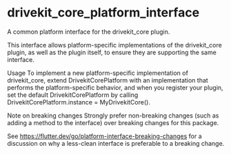 # drivekit_core_platform_interface

A common platform interface for the drivekit_core plugin.

This interface allows platform-specific implementations of the drivekit_core plugin, as well as the plugin itself, to ensure they are supporting the same interface.

Usage
To implement a new platform-specific implementation of drivekit_core, extend DrivekitCorePlatform with an implementation that performs the platform-specific behavior, and when you register your plugin, set the default DrivekitCorePlatform by calling DrivekitCorePlatform.instance = MyDrivekitCore().

Note on breaking changes
Strongly prefer non-breaking changes (such as adding a method to the interface) over breaking changes for this package.

See https://flutter.dev/go/platform-interface-breaking-changes for a discussion on why a less-clean interface is preferable to a breaking change.
